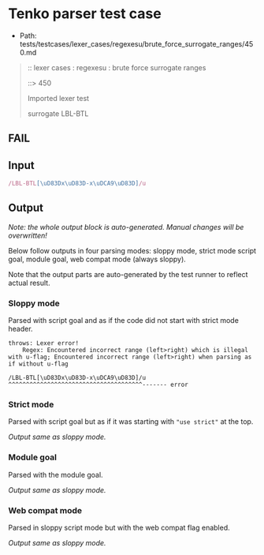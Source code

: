 # Tenko parser test case

- Path: tests/testcases/lexer_cases/regexesu/brute_force_surrogate_ranges/450.md

> :: lexer cases : regexesu : brute force surrogate ranges
>
> ::> 450
>
> Imported lexer test
>
> surrogate LBL-BTL

## FAIL

## Input

`````js
/LBL-BTL[\uD83Dx\uD83D-x\uDCA9\uD83D]/u
`````

## Output

_Note: the whole output block is auto-generated. Manual changes will be overwritten!_

Below follow outputs in four parsing modes: sloppy mode, strict mode script goal, module goal, web compat mode (always sloppy).

Note that the output parts are auto-generated by the test runner to reflect actual result.

### Sloppy mode

Parsed with script goal and as if the code did not start with strict mode header.

`````
throws: Lexer error!
    Regex: Encountered incorrect range (left>right) which is illegal with u-flag; Encountered incorrect range (left>right) when parsing as if without u-flag

/LBL-BTL[\uD83Dx\uD83D-x\uDCA9\uD83D]/u
^^^^^^^^^^^^^^^^^^^^^^^^^^^^^^^^^^^^^^------- error
`````

### Strict mode

Parsed with script goal but as if it was starting with `"use strict"` at the top.

_Output same as sloppy mode._

### Module goal

Parsed with the module goal.

_Output same as sloppy mode._

### Web compat mode

Parsed in sloppy script mode but with the web compat flag enabled.

_Output same as sloppy mode._
